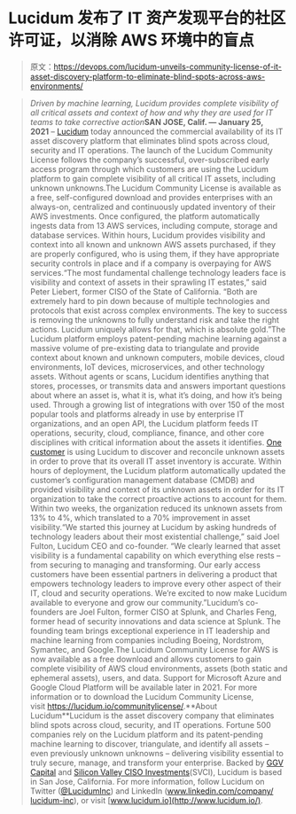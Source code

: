# Lucidum 发布了 IT 资产发现平台的社区许可证，以消除 AWS 环境中的盲点

> 原文：<https://devops.com/lucidum-unveils-community-license-of-it-asset-discovery-platform-to-eliminate-blind-spots-across-aws-environments/>

> *Driven by machine learning, Lucidum provides complete visibility of all critical assets and context of how and why they are used for IT teams to take corrective action***SAN JOSE, Calif. — January 25, 2021** – [Lucidum](https://www.lucidum.io/) today announced the commercial availability of its IT asset discovery platform that eliminates blind spots across cloud, security and IT operations. The launch of the Lucidum Community License follows the company’s successful, over-subscribed early access program through which customers are using the Lucidum platform to gain complete visibility of all critical IT assets, including unknown unknowns.The Lucidum Community License is available as a free, self-configured download and provides enterprises with an always-on, centralized and continuously updated inventory of their AWS investments. Once configured, the platform automatically ingests data from 13 AWS services, including compute, storage and database services. Within hours, Lucidum provides visibility and context into all known and unknown AWS assets purchased, if they are properly configured, who is using them, if they have appropriate security controls in place and if a company is overpaying for AWS services.“The most fundamental challenge technology leaders face is visibility and context of assets in their sprawling IT estates,” said Peter Liebert, former CISO of the State of California. “Both are extremely hard to pin down because of multiple technologies and protocols that exist across complex environments. The key to success is removing the unknowns to fully understand risk and take the right actions. Lucidum uniquely allows for that, which is absolute gold.”The Lucidum platform employs patent-pending machine learning against a massive volume of pre-existing data to triangulate and provide context about known and unknown computers, mobile devices, cloud environments, IoT devices, microservices, and other technology assets. Without agents or scans, Lucidum identifies anything that stores, processes, or transmits data and answers important questions about where an asset is, what it is, what it’s doing, and how it’s being used. Through a growing list of integrations with over 150 of the most popular tools and platforms already in use by enterprise IT organizations, and an open API, the Lucidum platform feeds IT operations, security, cloud, compliance, finance, and other core disciplines with critical information about the assets it identifies. [One customer](https://lucidum.io/blog/customer-story-discovering-unknown-unknowns-to-improve-asset-visibility-by-70/) is using Lucidum to discover and reconcile unknown assets in order to prove that its overall IT asset inventory is accurate. Within hours of deployment, the Lucidum platform automatically updated the customer’s configuration management database (CMDB) and provided visibility and context of its unknown assets in order for its IT organization to take the correct proactive actions to account for them. Within two weeks, the organization reduced its unknown assets from 13% to 4%, which translated to a 70% improvement in asset visibility.“We started this journey at Lucidum by asking hundreds of technology leaders about their most existential challenge,” said Joel Fulton, Lucidum CEO and co-founder. “We clearly learned that asset visibility is a fundamental capability on which everything else rests – from securing to managing and transforming. Our early access customers have been essential partners in delivering a product that empowers technology leaders to improve every other aspect of their IT, cloud and security operations. We’re excited to now make Lucidum available to everyone and grow our community.”Lucidum’s co-founders are Joel Fulton, former CISO at Splunk, and Charles Feng, former head of security innovations and data science at Splunk. The founding team brings exceptional experience in IT leadership and machine learning from companies including Boeing, Nordstrom, Symantec, and Google.The Lucidum Community License for AWS is now available as a free download and allows customers to gain complete visibility of AWS cloud environments, assets (both static and ephemeral assets), users, and data. Support for Microsoft Azure and Google Cloud Platform will be available later in 2021. For more information or to download the Lucidum Community License, visit [https://lucidum.io/<wbr>communitylicense/](https://lucidum.io/communitylicense/ "https://lucidum.io/communitylicense/").**About Lucidum**Lucidum is the asset discovery company that eliminates blind spots across cloud, security, and IT operations. Fortune 500 companies rely on the Lucidum platform and its patent-pending machine learning to discover, triangulate, and identify all assets – even previously unknown unknowns – delivering visibility essential to truly secure, manage, and transform your enterprise. Backed by [GGV Capital](https://www.ggvc.com/) and [Silicon Valley CISO Investments](https://www.svci.io/)(SVCI), Lucidum is based in San Jose, California. For more information, follow Lucidum on Twitter ([@LucidumInc](https://twitter.com/luciduminc)) and LinkedIn ([www.linkedin.com/company/<wbr>lucidum-inc](https://www.linkedin.com/company/lucidum-inc)), or visit [www.lucidum.io](http://www.lucidum.io/).